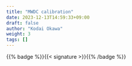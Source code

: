 ```yaml
---
title: "MWDC calibration"
date: 2023-12-13T14:59:33+09:00
draft: false
author: "Kodai Okawa"
weight: 3
tags: []
---
```


{{% badge %}}{{< signature >}}{{% /badge %}}
